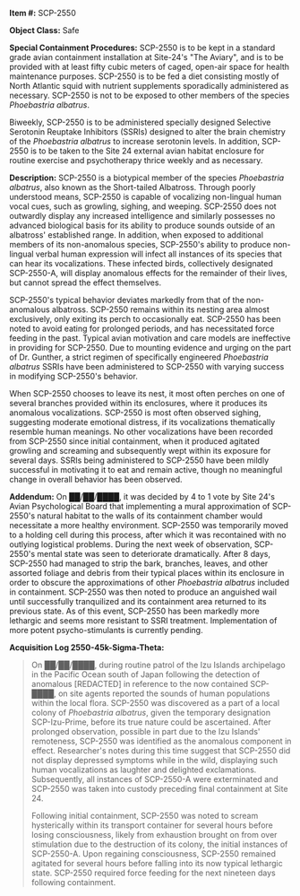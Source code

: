 **Item #:** SCP-2550

**Object Class:** Safe

**Special Containment Procedures:** SCP-2550 is to be kept in a standard grade avian containment installation at Site-24's "The Aviary", and is to be provided with at least fifty cubic meters of caged, open-air space for health maintenance purposes. SCP-2550 is to be fed a diet consisting mostly of North Atlantic squid with nutrient supplements sporadically administered as necessary. SCP-2550 is not to be exposed to other members of the species _Phoebastria albatrus_.

Biweekly, SCP-2550 is to be administered specially designed Selective Serotonin Reuptake Inhibitors (SSRIs) designed to alter the brain chemistry of the _Phoebastria albatrus_ to increase serotonin levels. In addition, SCP-2550 is to be taken to the Site 24 external avian habitat enclosure for routine exercise and psychotherapy thrice weekly and as necessary.

**Description:** SCP-2550 is a biotypical member of the species _Phoebastria albatrus_, also known as the Short-tailed Albatross. Through poorly understood means, SCP-2550 is capable of vocalizing non-lingual human vocal cues, such as growling, sighing, and weeping. SCP-2550 does not outwardly display any increased intelligence and similarly possesses no advanced biological basis for its ability to produce sounds outside of an albatross' established range. In addition, when exposed to additional members of its non-anomalous species, SCP-2550's ability to produce non-lingual verbal human expression will infect all instances of its species that can hear its vocalizations. These infected birds, collectively designated SCP-2550-A, will display anomalous effects for the remainder of their lives, but cannot spread the effect themselves.

SCP-2550's typical behavior deviates markedly from that of the non-anomalous albatross. SCP-2550 remains within its nesting area almost exclusively, only exiting its perch to occasionally eat. SCP-2550 has been noted to avoid eating for prolonged periods, and has necessitated force feeding in the past. Typical avian motivation and care models are ineffective in providing for SCP-2550. Due to mounting evidence and urging on the part of Dr. Gunther, a strict regimen of specifically engineered _Phoebastria albatrus_ SSRIs have been administered to SCP-2550 with varying success in modifying SCP-2550's behavior.

When SCP-2550 chooses to leave its nest, it most often perches on one of several branches provided within its enclosures, where it produces its anomalous vocalizations. SCP-2550 is most often observed sighing, suggesting moderate emotional distress, if its vocalizations thematically resemble human meanings. No other vocalizations have been recorded from SCP-2550 since initial containment, when it produced agitated growling and screaming and subsequently wept within its exposure for several days. SSRIs being administered to SCP-2550 have been mildly successful in motivating it to eat and remain active, though no meaningful change in overall behavior has been observed.

**Addendum:** On ██/██/████, it was decided by 4 to 1 vote by Site 24's Avian Psychological Board that implementing a mural approximation of SCP-2550's natural habitat to the walls of its containment chamber would necessitate a more healthy environment. SCP-2550 was temporarily moved to a holding cell during this process, after which it was recontained with no outlying logistical problems. During the next week of observation, SCP-2550's mental state was seen to deteriorate dramatically. After 8 days, SCP-2550 had managed to strip the bark, branches, leaves, and other assorted foliage and debris from their typical places within its enclosure in order to obscure the approximations of other _Phoebastria albatrus_ included in containment. SCP-2550 was then noted to produce an anguished wail until successfully tranquilized and its containment area returned to its previous state. As of this event, SCP-2550 has been markedly more lethargic and seems more resistant to SSRI treatment. Implementation of more potent psycho-stimulants is currently pending.

**Acquisition Log 2550-45k-Sigma-Theta:**

> On ██/██/████, during routine patrol of the Izu Islands archipelago in the Pacific Ocean south of Japan following the detection of anomalous \[REDACTED\] in reference to the now contained SCP-████, on site agents reported the sounds of human populations within the local flora. SCP-2550 was discovered as a part of a local colony of _Phoebastria albatrus_, given the temporary designation SCP-Izu-Prime, before its true nature could be ascertained. After prolonged observation, possible in part due to the Izu Islands' remoteness, SCP-2550 was identified as the anomalous component in effect. Researcher's notes during this time suggest that SCP-2550 did not display depressed symptoms while in the wild, displaying such human vocalizations as laughter and delighted exclamations. Subsequently, all instances of SCP-2550-A were exterminated and SCP-2550 was taken into custody preceding final containment at Site 24.
> 
> Following initial containment, SCP-2550 was noted to scream hysterically within its transport container for several hours before losing consciousness, likely from exhaustion brought on from over stimulation due to the destruction of its colony, the initial instances of SCP-2550-A. Upon regaining consciousness, SCP-2550 remained agitated for several hours before falling into its now typical lethargic state. SCP-2550 required force feeding for the next nineteen days following containment.